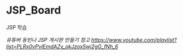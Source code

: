 # JSP_Board
JSP 학습

*유튜버 동빈나 JSP 게시판 만들기 참고*
*https://www.youtube.com/playlist?list=PLRx0vPvlEmdAZv_okJzox5wj2gG_fNh_6*
